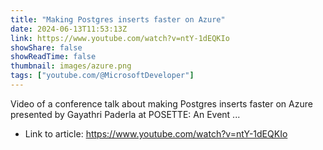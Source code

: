 ```yaml
---
title: "Making Postgres inserts faster on Azure"
date: 2024-06-13T11:53:13Z
link: https://www.youtube.com/watch?v=ntY-1dEQKIo
showShare: false
showReadTime: false
thumbnail: images/azure.png
tags: ["youtube.com/@MicrosoftDeveloper"]
---
```

Video of a conference talk about making Postgres inserts faster on Azure presented by Gayathri Paderla at POSETTE: An Event ...

- Link to article: https://www.youtube.com/watch?v=ntY-1dEQKIo